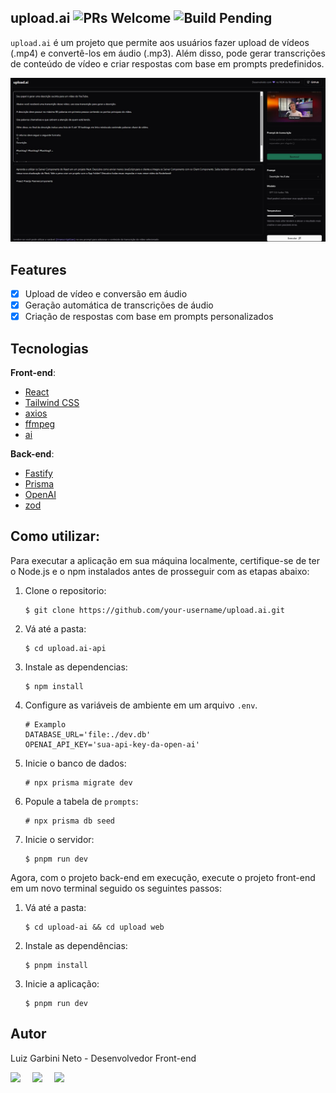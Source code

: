 ## upload.ai ![PRs Welcome](https://img.shields.io/badge/PRs-welcome-brightgreen.svg) ![Build Pending](https://img.shields.io/badge/build-pending-yellow.svg)

`upload.ai` é um projeto que permite aos usuários fazer upload de vídeos (.mp4) e convertê-los em áudio (.mp3). Além disso, pode gerar transcrições de conteúdo de vídeo e criar respostas com base em prompts predefinidos.

![Project Cover](https://raw.githubusercontent.com/LuizGarbini/upload.ai/main/cover.jpeg)

## Features
- [x] Upload de vídeo e conversão em áudio
- [x] Geração automática de transcrições de áudio
- [x] Criação de respostas com base em prompts personalizados

## Tecnologias

**Front-end**: 
- [React](https://reactjs.org/)
- [Tailwind CSS](https://tailwindcss.com/)
- [axios](https://axios-http.com/)
- [ffmpeg](https://ffmpeg.org/)
- [ai](https://www.npmjs.com/package/ai)

**Back-end**: 
- [Fastify](https://fastify.io/)
- [Prisma](https://www.prisma.io/)
- [OpenAI](https://openai.com/)
- [zod](https://github.com/colinhacks/zod)

## Como utilizar:

Para executar a aplicação em sua máquina localmente, certifique-se de ter o Node.js e o npm instalados antes de prosseguir com as etapas abaixo:

1. Clone o repositorio:
   ```shell
   $ git clone https://github.com/your-username/upload.ai.git
   ```

2. Vá até a pasta:

   ```shell
   $ cd upload.ai-api
   ```

3. Instale as dependencias:

   ```shell
   $ npm install
   ```

4. Configure as variáveis de ambiente em um arquivo `.env`.

   ```shell
   # Examplo
   DATABASE_URL='file:./dev.db'
   OPENAI_API_KEY='sua-api-key-da-open-ai'
   ```

5. Inicie o banco de dados:

   ```shell
   # npx prisma migrate dev 
   ```

6. Popule a tabela de `prompts`:

   ```shell
   # npx prisma db seed
   ```

7. Inicie o servidor:

   ```shell
   $ pnpm run dev
   ```

Agora, com o projeto back-end em execução, execute o projeto front-end em um novo terminal seguido os seguintes passos:

1. Vá até a pasta:

   ```shell
   $ cd upload-ai && cd upload web
   ```

2. Instale as dependências:

   ```shell
   $ pnpm install
   ```

3. Inicie a aplicação:

   ```shell
   $ pnpm run dev
   ```

## Autor

Luiz Garbini Neto - Desenvolvedor Front-end

<div style="display: flex;">
  <a href="https://www.linkedin.com/in/madalena-machado-rocha/" target="_blank"><img src="https://img.shields.io/badge/-LinkedIn-%230077B5?style=for-the-badge&logo=linkedin&logoColor=white" style="margin-right: 2vw" target="_blank"></a>
  <a href="mailto:garbasneto@gmail.com" target="_blank"><img src="https://img.shields.io/badge/-Gmail-%23333?style=for-the-badge&logo=gmail&logoColor=white" style="margin-right: 2vw""></a>
  <a href="https://www.instagram.com/luizz3ra/" target="_blank"><img src="https://img.shields.io/badge/-Instagram-%23E4405F?style=for-the-badge&logo=instagram&logoColor=white"></a>
</div>
